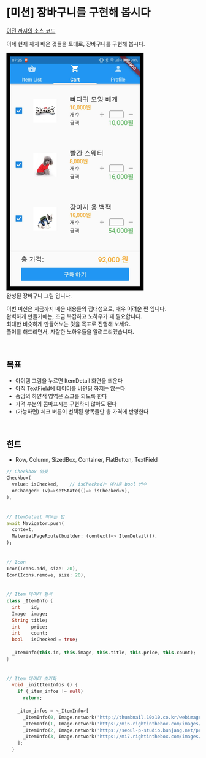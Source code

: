 # \[미션\] 장바구니를 구현해 봅시다
[이전 까지의 소스 코드](sources/item-detail-expanded-lib.zip)  

이제 현재 까지 배운 것들을 토대로, 장바구니를 구현해 봅시다.  

![cart-complete](images/cart-complete.png)  
완성된 장바구니 그림 입니다.  

이번 미션은 지금까지 배운 내용들의 집대성으로, 매우 어려운 편 입니다.  
완벽하게 만들기에는, 조금 복잡하고 노하우가 꽤 필요합니다.  
최대한 비슷하게 만들어보는 것을 목표로 진행해 보세요.  
풀이를 해드리면서, 자잘한 노하우들을 알려드리겠습니다.  

&nbsp;  
## 목표
- 아이템 그림을 누르면 ItemDetail 화면을 띄운다
- 아직 TextField에 데이터를 바인딩 하지는 않는다
- 중앙의 하얀색 영역은 스크롤 되도록 한다
- 가격 부분의 콤마표시는 구현하지 않아도 된다
- (가능하면) 체크 버튼이 선택된 항목들만 총 가격에 반영한다

&nbsp;  
## 힌트
- Row, Column, SizedBox, Container, FlatButton, TextField
``` dart
// Checkbox 위젯
Checkbox(
  value: isChecked,    // isChecked는 예시용 bool 변수
  onChanged: (v)=>setState(()=> isChecked=v),
),


// ItemDetail 띄우는 법
await Navigator.push(
  context,
  MaterialPageRoute(builder: (context)=> ItemDetail()),
);


// Icon
Icon(Icons.add, size: 20),
Icon(Icons.remove, size: 20),


// Item 데이터 형식
class _ItemInfo {
  int    id;
  Image  image;
  String title;
  int    price;
  int    count;
  bool   isChecked = true;

  _ItemInfo(this.id, this.image, this.title, this.price, this.count);
}


// Item 데이터 초기화
  void _initItemInfos () {
    if (_item_infos != null)
      return;

    _item_infos = <_ItemInfo>[
      _ItemInfo(0, Image.network('http://thumbnail.10x10.co.kr/webimage/image/basic600/137/B001377515.jpg'    ), '뼈다귀 모양 베개'  , 10000, 1),
      _ItemInfo(1, Image.network('https://mi6.rightinthebox.com/images/384x384/201704/pqf1493005948537.jpg'   ), '빨간 스웨터'       ,  8000, 2),
      _ItemInfo(2, Image.network('https://seoul-p-studio.bunjang.net/product/81561624_3_1520763876_w640.jpg'  ), '강아지 용 백팩'    , 18000, 3),
      _ItemInfo(3, Image.network('https://mi7.rightinthebox.com/images/384x384/201307/khabye1372647520194.jpg'), '귀여운 강아지 신발', 12000, 1),
    ];
  }
```
